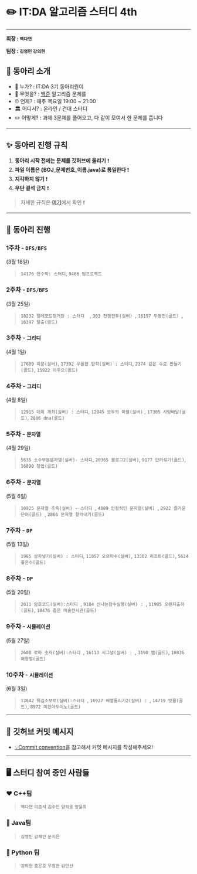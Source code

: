 ✏️ IT:DA 알고리즘 스터디 4th
====================================

---

**회장 : `백다연`**

**팀장 :  `김영민` `강의현`**

<div align = "center">

</div>

## 🎯 동아리 소개

-    💁 누가? : IT:DA 3기 동아리원이
-    🐍 무엇을? : [백준](https://www.acmicpc.net/) 알고리즘 문제를
-    ⏰ 언제? : 매주 목요일 19:00 ~ 21:00 
-   🏛 어디서? : 온라인 / 건대 스터디
-    ✏️ 어떻게? : 과제 3문제를 풀어오고, 다 같이 모여서 한 문제를 풉니다 

---

## ✨ 동아리 진행 규칙

1. **동아리 시작 전에는 문제를 깃허브에 올리기** ❗️
2. **파일 이름은 {BOJ_문제번호_이름.java}로 통일한다** ❗️
3. **지각하지 않기** ❗️
4. **무단 결석 금지** ❗️
    
> 자세한 규칙은 [여기](./rules.md)에서 확인 ❗️


---


## 📅 동아리 진행

### 1주차 - **`DFS/BFS`**  

(3월 18일)

> `14176 현수막: 스터디`, `9466 텀프로젝트`


### 2주차 - **`DFS/BFS`** 

(3월 25일) 

>  `18232 텔레포트정거장 : 스터디  `,  `303 전쟁전투(실버) `,  `16197 두동전(골드) `,  `16397 탈출(골드) `


### 3주차 - **`그리디`** 

(4월 1일) 
>  `17609 회문(실버)`, `17392 우울한 방학(실버) : 스터디`, `2374 같은 수로 만들기 (골드)`, `15922 아우으(골드)`


### 4주차 - **`그리디`** 

(4월 8일) 
> `12915 대회 개최(실버) : 스터디`, `12845 모두의 마블(실버)` , `17305 사탕배달(골드)`, `2806 dna(골드)`


### 5주차 - **`문자열`** 

(4월 29일) 

> `5635 소수부분문자열(실버)- 스터디`, `20365 블로그2(실버)`, `9177 단어섞기(골드)`,  `16890 창업(골드)`


### 6주차 - **`문자열`** 

(5월 6일)

>  `16925 문자열 추측(실버) - 스터디 `,  `4889 안정적인 문자열(실버) `,  `2922 즐거운 단어(골드) `,  `2866 문자열 잘라내기(골드) `


### 7주차 - **`DP`** 

(5월 13일)

>`1965 상자넣기(실버) : 스터디`, `11057 오르막수(실버)`, `13302 리조트(골드)`, `5624 좋은수(골드)`




### 8주차 - **`DP`** 

(5월 20일)

> `2011 암호코드(실버):스터디 `, `9184 신나는함수실행(실버) : `, `11985 오렌지출하(골드)`, `10476 좁은 미술전시관(골드)`



### 9주차 - **`시뮬레이션`** 

(5월 27일)

>`2608 로마 숫자(실버):스터디 `, `16113 시그널(실버) : `, `3190 뱀(골드)`, `10836 여왕벌(골드)`

### 10주차 - **`시뮬레이션`** 

(6월 3일)

>`12842 튀김소보로(실버):스터디 `, `16927 배열돌리기2(실버) : `, `14719 빗물(골드)`, `8972 미친아두이노(골드)`




---


## 📨 깃허브 커밋 메시지 

- [💡Commit convention](files/markdown/commitMessage.md)을 참고해서 커밋 메시지를 작성해주세요!


---

## 🖥 스터디 참여 중인 사람들

### ❤️ C++팀

> `백다연` `이준석`  `김수민` `양희웅` `양윤희`

### 💛 Java팀

> `김영민` `강채민` `문지은` 

### 💙 Python 팀

> `강의현` `홍은호` `우창완`  `김민선`




